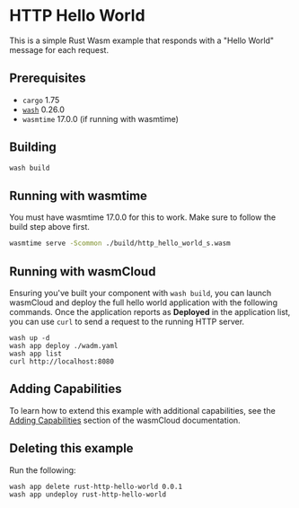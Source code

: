 # HTTP Hello World

This is a simple Rust Wasm example that responds with a "Hello World" message for each request.

## Prerequisites

- `cargo` 1.75
- [`wash`](https://wasmcloud.com/docs/installation) 0.26.0
- `wasmtime` 17.0.0 (if running with wasmtime)

## Building

```bash
wash build
```

## Running with wasmtime

You must have wasmtime 17.0.0 for this to work. Make sure to follow the build step above first.

```bash
wasmtime serve -Scommon ./build/http_hello_world_s.wasm
```

## Running with wasmCloud

Ensuring you've built your component with `wash build`, you can launch wasmCloud and deploy the full hello world application with the following commands. Once the application reports as **Deployed** in the application list, you can use `curl` to send a request to the running HTTP server.

```shell
wash up -d
wash app deploy ./wadm.yaml
wash app list
curl http://localhost:8080
```

## Adding Capabilities

To learn how to extend this example with additional capabilities, see the [Adding Capabilities](https://wasmcloud.com/docs/tour/adding-capabilities?lang=rust) section of the wasmCloud documentation.

## Deleting this example

Run the following:

```sh
wash app delete rust-http-hello-world 0.0.1
wash app undeploy rust-http-hello-world
```
